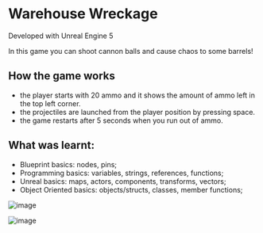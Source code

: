 # Warehouse Wreckage

Developed with Unreal Engine 5

In this game you can shoot cannon balls and cause chaos to some barrels!

## How the game works

- the player starts with 20 ammo and it shows the amount of ammo left in the top left corner.
- the projectiles are launched from the player position by pressing space.
- the game restarts after 5 seconds when you run out of ammo.

## What was learnt:

- Blueprint basics: nodes, pins;
- Programming basics: variables, strings, references, functions;
- Unreal basics: maps, actors, components, transforms, vectors;
- Object Oriented basics: objects/structs, classes, member functions;

![image](https://user-images.githubusercontent.com/27180625/221374402-af7c6d0b-6a62-4d18-a080-40732fe1d5ec.png)

![image](https://user-images.githubusercontent.com/27180625/221374580-c8e875ac-ab0c-4c5c-912a-e0e02f8b3ab4.png)


